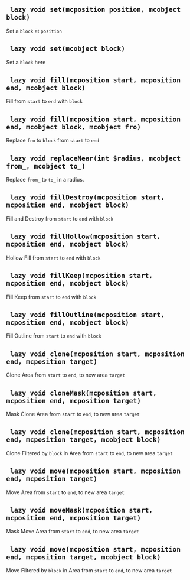 ## ` lazy void set(mcposition position, mcobject block)`
Set a `block` at `position`

## ` lazy void set(mcobject block)`
Set a `block` here

## ` lazy void fill(mcposition start, mcposition end, mcobject block)`
Fill from `start` to `end` with `block`

## ` lazy void fill(mcposition start, mcposition end, mcobject block, mcobject fro)`
Replace `fro` to `block` from `start` to `end`

## ` lazy void replaceNear(int $radius, mcobject from_, mcobject to_)`
Replace `from_` to `to_` in a radius.

## ` lazy void fillDestroy(mcposition start, mcposition end, mcobject block)`
Fill and Destroy from `start` to `end` with `block`

## ` lazy void fillHollow(mcposition start, mcposition end, mcobject block)`
Hollow Fill from `start` to `end` with `block`

## ` lazy void fillKeep(mcposition start, mcposition end, mcobject block)`
Fill Keep from `start` to `end` with `block`

## ` lazy void fillOutline(mcposition start, mcposition end, mcobject block)`
Fill Outline from `start` to `end` with `block`

## ` lazy void clone(mcposition start, mcposition end, mcposition target)`
Clone Area from `start` to `end`, to new area `target`

## ` lazy void cloneMask(mcposition start, mcposition end, mcposition target)`
Mask Clone Area from `start` to `end`, to new area `target`

## ` lazy void clone(mcposition start, mcposition end, mcposition target, mcobject block)`
Clone Filtered by `block` in Area from `start` to `end`, to new area `target`

## ` lazy void move(mcposition start, mcposition end, mcposition target)`
Move Area from `start` to `end`, to new area `target`

## ` lazy void moveMask(mcposition start, mcposition end, mcposition target)`
Mask Move Area from `start` to `end`, to new area `target`

## ` lazy void move(mcposition start, mcposition end, mcposition target, mcobject block)`
Move Filtered by `block` in Area from `start` to `end`, to new area `target`


